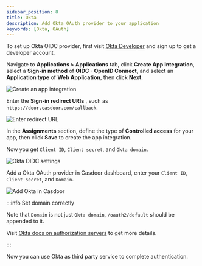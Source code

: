 ```yaml
---
sidebar_position: 8
title: Okta
description: Add Okta OAuth provider to your application
keywords: [Okta, OAuth]
---
```


To set up Okta OIDC provider, first visit [Okta Developer](https://developer.okta.com/signup/) and sign up to get a developer account.

Navigate to **Applications > Applications** tab, click **Create App Integration**, select a **Sign-in method** of **OIDC - OpenID Connect**, and select an **Application type** of **Web Application**, then click **Next**.

![Create an app integration](/img/providers/OAuth/oktacreateapp.png)

Enter the **Sign-in redirect URIs** , such as `https://door.casdoor.com/callback`.

![Enter redirect URL](/img/providers/OAuth/oktasetredirecturl.png)

In the **Assignments** section, define the type of **Controlled access** for your app, then click **Save** to create the app integration.

Now you get `Client ID`, `Client secret`, and `Okta domain`.

![Okta OIDC settings](/img/providers/OAuth/oktasettings.png)

Add a Okta OAuth provider in Casdoor dashboard, enter your `Client ID`, `Client secret`, and `Domain`.

![Add Okta in Casdoor](/img/providers/OAuth/oktacasdoor.png)

:::info Set domain correctly

Note that `Domain` is not just `Okta domain`, `/oauth2/default` should be appended to it.

Visit [Okta docs on authorization servers](https://developer.okta.com/docs/concepts/auth-servers/) to get more details.

:::

Now you can use Okta as third party service to complete authentication.